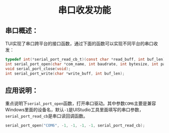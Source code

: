 <h1 align="center"> 串口收发功能 </h1>

## 串口概述：
TUI实现了串口跨平台的接口函数，通过下面的函数可以实现不同平台的串口收发：
``` c
typedef int(*serial_port_read_cb_t)(const char *read_buff, int buf_len);
int serial_port_open(char *com_name, int baudrate, int bytesize, int parity, int stopbits, serial_port_read_cb_t read_cb);
void serial_port_close(void);
int serial_port_write(char *write_buff, int buf_len);
```

## 应用说明：
重点说明下`serial_port_open`函数，打开串口驱动。其中参数`COM6`主要是兼容Windows里面的设备名，默认`-1`是UIStudio工具里面填写的串口参数，`serial_port_read_cb`是串口读回调函数。
``` c
serial_port_open("COM6", -1, -1, -1, -1, serial_port_read_cb);
```
